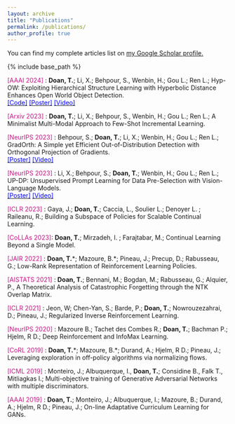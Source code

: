 ```yaml
---
layout: archive
title: "Publications"
permalink: /publications/
author_profile: true
---
```



You can find my complete articles list on <u><a href="https://scholar.google.ca/citations?user=UYO_Vj4AAAAJ&hl=en">my Google Scholar profile</a>.</u>

{% include base_path %}

<span style="color:MediumVioletRed">[AAAI 2024]</span> : **Doan, T.**; Li, X.;  Behpour, S., Wenbin, H.; Gou L.; Ren L.; Hyp-OW: Exploiting Hierarchical Structure Learning with Hyperbolic Distance Enhances Open World Object Detection.
<br>
<a href="https://github.com/boschresearch/Hyp-OW"><span style="color: Blue">[Code]</span></a>
<a href="https://github.com/boschresearch/Hyp-OW/blob/main/img/Poster_Hyp_AAAI.pdf"><span style="color: Blue">[Poster]</span></a>
<a href="https://www.youtube.com/watch?v=dXaF0WpNFlA"><span style="color: Blue">[Video]</span> </a>

<span style="color:MediumVioletRed">[Arxiv 2023]</span> :  **Doan, T.**; Li, X.;  Behpour, S., Wenbin, H.; Gou L.; Ren L.; A Minimalist Multi-Modal Approach to Few-Shot Incremental Learning. 

<span style="color:MediumVioletRed">[NeurIPS 2023]</span> : Behpour, S.; **Doan, T.**; Li, X.;  Wenbin, H.; Gou L.; Ren L.; GradOrth: A Simple yet Efficient Out-of-Distribution Detection with Orthogonal Projection of Gradients. 
<br>
<a href="https://nips.cc/media/PosterPDFs/NeurIPS%202023/71976.png?t=1702088393.6295724"><span style="color: Blue">[Poster]</span></a>
<a href="https://nips.cc/virtual/2023/poster/71976"><span style="color: Blue">[Video]</span></a>

<span style="color:MediumVioletRed">[NeurIPS 2023]</span> : Li, X.; Behpour, S.; **Doan, T.**; Wenbin, H.; Gou L.; Ren L.; UP-DP: Unsupervised Prompt Learning for Data Pre-Selection with Vision-Language Models. 
<br>
<a href="https://nips.cc/media/PosterPDFs/NeurIPS%202023/71462.png?t=1702084805.256249"><span style="color: Blue">[Poster]</span></a>
<a href="https://nips.cc/virtual/2023/poster/71462"><span style="color: Blue">[Video]</span></a>

<span style="color:MediumVioletRed">[ICLR 2023]</span> : Gaya, J.; **Doan, T.**; Caccia, L., Soulier L.; Denoyer L. ; Raileanu, R.; Building a Subspace of Policies for Scalable Continual Learning. 

<span style="color:MediumVioletRed">[CoLLAs 2023]</span>: **Doan, T.**;  Mirzadeh, I. ; Farajtabar, M.; Continual Learning Beyond a Single Model. 

<span style="color:MediumVioletRed">[JAIR 2022]</span> : **Doan, T.**\*; Mazoure, B.\*; Pineau, J.; Precup,  D.; Rabusseau, G.; Low-Rank Representation of Reinforcement Learning Policies. 

<span style="color:MediumVioletRed">[AISTATS 2021]</span> : **Doan, T.**; Bennani, M.; Bogdan, M.; Rabusseau, G.; Alquier, P., A Theoretical Analysis of Catastrophic Forgetting through the NTK Overlap Matrix. 

<span style="color:MediumVioletRed">[ICLR 2021]</span> : Jeon, W; Chen-Yan, S.; Barde, P.; **Doan, T.**;  Nowrouzezahrai, D.; Pineau, J.; Regularized Inverse Reinforcement Learning. 

<span style="color:MediumVioletRed">[NeurIPS 2020]</span> : Mazoure B.; Tachet des Combes R.; **Doan, T.**; Bachman P.; Hjelm, R D.; Deep Reinforcement and InfoMax Learning. 

<span style="color:MediumVioletRed">[CoRL 2019]</span> : **Doan, T.**\*; Mazoure, B.\*; Durand, A.; Hjelm, R D.; Pineau, J.; Leveraging exploration in off-policy algorithms via normalizing flows. 

<span style="color:MediumVioletRed">[ICML 2019]</span> : Monteiro, J.; Albuquerque, I., **Doan, T.**; Considine B., Falk T., Mitliagkas I.; Multi-objective training of Generative Adversarial Networks with multiple discriminators.  

<span style="color:MediumVioletRed">[AAAI 2019]</span>  : **Doan, T.**; Monteiro, J.; Albuquerque, I.; Mazoure, B.; Durand, A.; Hjelm, R D.; Pineau, J.; On-line Adaptative Curriculum Learning for GANs. 
